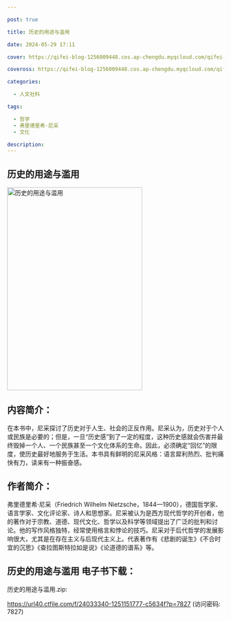 ```yaml
---

post: true

title: 历史的用途与滥用

date: 2024-05-29 17:11

cover: https://qifei-blog-1256009448.cos.ap-chengdu.myqcloud.com/qifei-blog/654246d9c458853aefa5084e.jpg

coveross: https://qifei-blog-1256009448.cos.ap-chengdu.myqcloud.com/qifei-blog/654246d9c458853aefa5084e.jpg

categories:

  - 人文社科

tags:

  - 哲学
  - 弗里德里希·尼采
  - 文化

description:
---
```


##  历史的用途与滥用

<img alt="历史的用途与滥用 " class="aligncenter loaded" data-was-processed="true" decoding="async" fetchpriority="high" height="471" src="https://qifei-blog-1256009448.cos.ap-chengdu.myqcloud.com/qifei-blog/654246d9c458853aefa5084e.jpg " style="cursor: zoom-in;" width="314"/>

## 内容简介：

在本书中，尼采探讨了历史对于人生、社会的正反作用。尼采认为，历史对于个人或民族是必要的；但是，一旦“历史感”到了一定的程度，这种历史感就会伤害并最终毁掉一个人、一个民族甚至一个文化体系的生命。因此，必须确定“回忆”的限度，使历史最好地服务于生活。本书具有鲜明的尼采风格：语言犀利热烈、批判痛快有力，读来有一种振奋感。

## 作者简介：

弗里德里希·尼采（Friedrich Wilhelm Nietzsche，1844—1900），德国哲学家、语言学家、文化评论家、诗人和思想家。尼采被认为是西方现代哲学的开创者，他的著作对于宗教、道德、现代文化、哲学以及科学等领域提出了广泛的批判和讨论。他的写作风格独特，经常使用格言和悖论的技巧。尼采对于后代哲学的发展影响很大，尤其是在存在主义与后现代主义上。代表著作有《悲剧的诞生》《不合时宜的沉思》《查拉图斯特拉如是说》《论道德的谱系》等。

## 历史的用途与滥用 电子书下载：

历史的用途与滥用.zip: 

https://url40.ctfile.com/f/24033340-1251151777-c5634f?p=7827 (访问密码: 7827)
